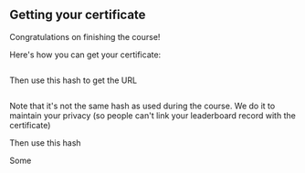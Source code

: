 ## Getting your certificate

Congratulations on finishing the course!

Here's how you can get your certificate:

```python


```

Then use this hash to get the URL

```python

```

Note that it's not the same hash as used during the course. We do it to
maintain your privacy (so people can't link your leaderboard record with
the certificate)

Then use this hash 


Some
